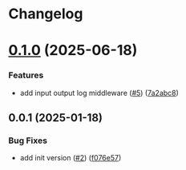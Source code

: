 # Changelog

# [0.1.0](https://github.com/JohannesKonings/middyfied-lambda-handler/compare/0.0.1...0.1.0) (2025-06-18)

### Features

- add input output log middleware ([#5](https://github.com/JohannesKonings/middyfied-lambda-handler/issues/5)) ([7a2abc8](https://github.com/JohannesKonings/middyfied-lambda-handler/commit/7a2abc8596fb7d49284c493e1d5bef22bf0fd19c))

## 0.0.1 (2025-01-18)

### Bug Fixes

- add init version ([#2](https://github.com/JohannesKonings/middyfied-lambda-handler/issues/2)) ([f076e57](https://github.com/JohannesKonings/middyfied-lambda-handler/commit/f076e578a8e050ce043d2ffa942dba6909e51083))

